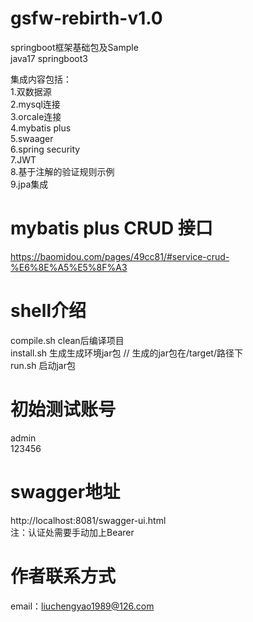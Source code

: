 # gsfw-rebirth-v1.0
springboot框架基础包及Sample  
java17
springboot3

集成内容包括：  
1.双数据源  
2.mysql连接  
3.orcale连接  
4.mybatis plus  
5.swaager  
6.spring security  
7.JWT  
8.基于注解的验证规则示例  
9.jpa集成  

# mybatis plus CRUD 接口
https://baomidou.com/pages/49cc81/#service-crud-%E6%8E%A5%E5%8F%A3

# shell介绍
compile.sh clean后编译项目  
install.sh 生成生成环境jar包 // 生成的jar包在/target/路径下  
run.sh 启动jar包  

# 初始测试账号
admin  
123456  

# swagger地址
http://localhost:8081/swagger-ui.html  
注：认证处需要手动加上Bearer  

# 作者联系方式
email：liuchengyao1989@126.com
